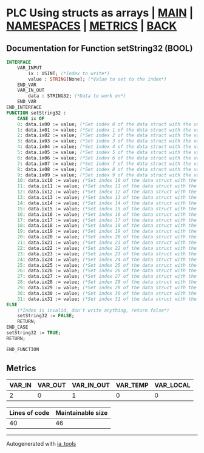 # PLC Using structs as arrays | [MAIN] | [NAMESPACES] | [METRICS] | [BACK]  

## Documentation for Function setString32 (BOOL)  

```pascal
INTERFACE
    VAR_INPUT
        ix : USINT; (*Index to write*)
        value : STRING[None]; (*Value to set to the index*)
    END_VAR
    VAR_IN_OUT
        data : STRING32; (*Data to work on*)
    END_VAR
END_INTERFACE
FUNCTION setString32 :
    CASE ix OF
	0: data.ix00 := value; (*Set index 0 of the data struct with the value*)
	1: data.ix01 := value; (*Set index 1 of the data struct with the value*)
	2: data.ix02 := value; (*Set index 2 of the data struct with the value*)
	3: data.ix03 := value; (*Set index 3 of the data struct with the value*)
	4: data.ix04 := value; (*Set index 4 of the data struct with the value*)
	5: data.ix05 := value; (*Set index 5 of the data struct with the value*)
	6: data.ix06 := value; (*Set index 6 of the data struct with the value*)
	7: data.ix07 := value; (*Set index 7 of the data struct with the value*)
	8: data.ix08 := value; (*Set index 8 of the data struct with the value*)
	9: data.ix09 := value; (*Set index 9 of the data struct with the value*)
	10: data.ix10 := value; (*Set index 10 of the data struct with the value*)
	11: data.ix11 := value; (*Set index 11 of the data struct with the value*)
	12: data.ix12 := value; (*Set index 12 of the data struct with the value*)
	13: data.ix13 := value; (*Set index 13 of the data struct with the value*)
	14: data.ix14 := value; (*Set index 14 of the data struct with the value*)
	15: data.ix15 := value; (*Set index 15 of the data struct with the value*)
	16: data.ix16 := value; (*Set index 16 of the data struct with the value*)
	17: data.ix17 := value; (*Set index 17 of the data struct with the value*)
	18: data.ix18 := value; (*Set index 18 of the data struct with the value*)
	19: data.ix19 := value; (*Set index 19 of the data struct with the value*)
	20: data.ix20 := value; (*Set index 20 of the data struct with the value*)
	21: data.ix21 := value; (*Set index 21 of the data struct with the value*)
	22: data.ix22 := value; (*Set index 22 of the data struct with the value*)
	23: data.ix23 := value; (*Set index 23 of the data struct with the value*)
	24: data.ix24 := value; (*Set index 24 of the data struct with the value*)
	25: data.ix25 := value; (*Set index 25 of the data struct with the value*)
	26: data.ix26 := value; (*Set index 26 of the data struct with the value*)
	27: data.ix27 := value; (*Set index 27 of the data struct with the value*)
	28: data.ix28 := value; (*Set index 28 of the data struct with the value*)
	29: data.ix29 := value; (*Set index 29 of the data struct with the value*)
	30: data.ix30 := value; (*Set index 30 of the data struct with the value*)
	31: data.ix31 := value; (*Set index 31 of the data struct with the value*)
ELSE
	(*Index is invalid, don't write anything, return false*)
	setString32 := FALSE;
	RETURN;
END_CASE
setString32 := TRUE;
RETURN;

END_FUNCTION
```

## Metrics  

| VAR_IN | VAR_OUT | VAR_IN_OUT | VAR_TEMP | VAR_LOCAL |
| ------ | ------- | ---------- | --------- | -------- |
| 2 | 0 | 1 | 0 | 0 |  

| Lines of code | Maintainable size |
| ------------- | ----------------- |
| 40 | 46 |

---
Autogenerated with [ia_tools](https://github.com/tkucic/ia_tools)  

[MAIN]: ../../../../index_st.md
[NAMESPACES]: ../../nsList_st.md
[METRICS]: ../../../metrics_st.md
[BACK]: ../nsMain_st.md
